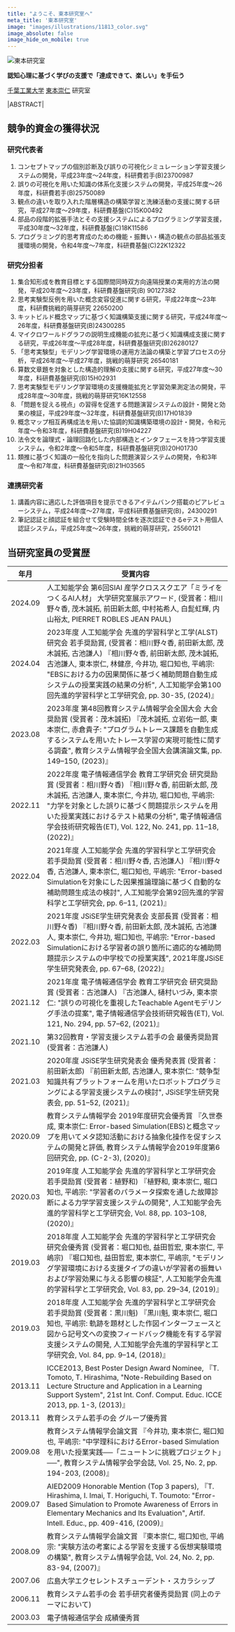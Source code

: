 ```yaml
---
title: "ようこそ、東本研究室へ"
meta_title: '東本研究室'
image: "images/illustrations/11813_color.svg"
image_absolute: false
image_hide_on_mobile: true
---
```


![東本研究室](/images/logo/banner.svg)

**認知心理に基づく学びの支援で「達成できて、楽しい」を手伝う**

[千葉工業大学](https://www.it-chiba.ac.jp/) [東本崇仁](/tomoto/) 研究室

|ABSTRACT|

## 競争的資金の獲得状況
### 研究代表者
1. コンセプトマップの個別診断及び誤りの可視化シミュレーション学習支援システムの開発，平成23年度～24年度，科研費若手(B)23700987
2. 誤りの可視化を用いた知識の体系化支援システムの開発，平成25年度～26年度，科研費若手(B)25750089
3. 観点の違いを取り入れた階層構造の構築学習と洗練活動の支援に関する研究，平成27年度～29年度，科研費基盤(C)15K00492
4. 部品の段階的拡張手法とその支援システムによるプログラミング学習支援，平成30年度～32年度，科研費基盤(C)18K11586
5. プログラミング的思考育成のための機能・振舞い・構造の観点の部品拡張支援環境の開発，令和4年度〜7年度，科研費基盤(C)22K12322

### 研究分担者
1. 集合知形成を教育目標とする国際間同時双方向遠隔授業の実用的方法の開発，平成20年度～23年度，科研費基盤研究(B) 90127382
2. 思考実験型反例を用いた概念変容促進に関する研究，平成22年度～23年度，科研費挑戦的萌芽研究 22650200
3. キットビルド概念マップに基づく知識構築支援に関する研究，平成24年度～26年度，科研費基盤研究(B)24300285
4. マイクロワールドグラフの説明生成機能の拡充に基づく知識構成支援に関する研究，平成26年度～平成28年度，科研費基盤研究(B)26280127
5. 「思考実験型」モデリング学習環境の運用方法論の構築と学習プロセスの分析，平成26年度～平成27年度，挑戦的萌芽研究 26540181
6. 算数文章題を対象とした構造的理解の支援に関する研究，平成27年度～30年度，科研費基盤研究(B)15H02931
7. 思考実験型モデリング学習環境の支援機能拡充と学習効果測定法の開発，平成28年度～30年度，挑戦的萌芽研究16K12558
8. 「問題を捉える視点」の習得を促進する問題演習システムの設計・開発と効果の検証，平成29年度～32年度，科研費基盤研究(B)17H01839
9. 概念マップ相互再構成法を用いた協調的知識構築環境の設計・開発，令和元年度〜令和3年度，科研費基盤研究(B)19H04227
10. 法令文を論理式・論理回路化した内部構造とインタフェースを持つ学習支援システム，令和2年度〜令和5年度，科研費基盤研究(B)20H01730
11. 類推に基づく知識の一般化を指向した問題演習システムの開発，令和3年度〜令和7年度，科研費基盤研究(B)21H03565

### 連携研究者
1. 講義内容に適応した評価項目を提示できるアイテムバンク搭載のピアレビューシステム，平成24年度～27年度，平成科研費基盤研究(B)，24300291
2. 筆記認証と顔認証を組合せて受験時間全体を逐次認証できるeテスト用個人認証システム，平成25年度～26年度，挑戦的萌芽研究，25560121

## 当研究室員の受賞歴
| 年月    | 受賞内容                                                                                                                                                                                                                                                                                                                         |
| ------- | -------------------------------------------------------------------------------------------------------------------------------------------------------------------------------------------------------------------------------------------------------------------------------------------------------------------------------- |
| 2024.09 | 人工知能学会 第6回SIAI 産学クロススクエア「ミライをつくるAI人材」 大学研究室展示アワード, (受賞者：相川野々香, 茂木誠拓, 前田新太郎, 中村祐希人, 白髭虹輝, 内山裕太, PIERRET ROBLES JEAN PAUL)|
| 2024.04 | 2023年度 人工知能学会 先進的学習科学と工学(ALST)研究会 若手奨励賞, (受賞者：相川野々香, 前田新太郎, 茂木誠拓, 古池謙人) 『相川野々香, 前田新太郎, 茂木誠拓, 古池謙人, 東本崇仁, 林健彦, 今井功, 堀口知也, 平嶋宗: "EBSにおける力の因果関係に基づく補助問題自動生成システムの授業実践の結果の分析", 人工知能学会第100回先進的学習科学と工学研究会, pp. 30-35, (2024)』|
| 2023.08 | 2023年度 第48回教育システム情報学会全国大会 大会奨励賞 (受賞者：茂木誠拓) 『茂木誠拓, 立岩佑一郎, 東本崇仁, 赤倉貴子: "プログラムトレース課題を自動生成するシステムを用いたトレース学習の実現可能性に関する調査", 教育システム情報学会全国大会講演論文集, pp. 149–150, (2023)』|
| 2022.11 | 2022年度 電子情報通信学会 教育工学研究会 研究奨励賞 (受賞者：相川野々香) 『相川野々香, 前田新太郎, 茂木誠拓, 古池謙人, 東本崇仁, 今井功, 堀口知也, 平嶋宗: "力学を対象とした誤りに基づく問題提示システムを用いた授業実践におけるテスト結果の分析", 電子情報通信学会技術研究報告(ET), Vol. 122, No. 241, pp. 11–18, (2022)』|
| 2022.04 | 2021年度 人工知能学会 先進的学習科学と工学研究会 若手奨励賞 (受賞者：相川野々香, 古池謙人) 『相川野々香, 古池謙人, 東本崇仁, 堀口知也, 平嶋宗: "Error-based Simulationを対象にした因果推論理論に基づく自動的な補助問題生成法の検討", 人工知能学会第92回先進的学習科学と工学研究会, pp. 6–11, (2021)』|
| 2022.03 | 2021年度 JSiSE学生研究発表会 支部長賞 (受賞者：相川野々香) 『相川野々香, 前田新太郎, 茂木誠拓, 古池謙人, 東本崇仁, 今井功, 堀口知也, 平嶋宗: "Error-based Simulationにおける学習者の誤り箇所に適応的な補助問題提示システムの中学校での授業実践", 2021年度JSiSE学生研究発表会, pp. 67–68, (2022)』|
| 2021.12 | 2021年度 電子情報通信学会 教育工学研究会 研究奨励賞 (受賞者：古池謙人) 『古池謙人, 樋村いづみ, 東本崇仁: "誤りの可視化を重視したTeachable Agentモデリング手法の提案", 電子情報通信学会技術研究報告(ET), Vol. 121, No. 294, pp. 57–62, (2021)』|
| 2021.10 | 第32回教育・学習支援システム若手の会 最優秀奨励賞 (受賞者：古池謙人)                                                                                                                                                                                                                                                                                                           |
| 2021.03 | 2020年度 JSiSE学生研究発表会 優秀発表賞 (受賞者：前田新太郎) 『前田新太郎, 古池謙人, 東本崇仁: "競争型知識共有プラットフォームを用いたロボットプログラミングによる学習支援システムの検討", JSiSE学生研究発表会, pp. 51–52, (2021)』|
| 2020.09 | 教育システム情報学会 2019年度研究会優秀賞 『久世泰成, 東本崇仁: Error-based Simulation(EBS)と概念マップを用いてメタ認知活動における抽象化操作を促すシステムの開発と評価, 教育システム情報学会2019年度第6回研究会, pp. (C-2-3), (2020)』|
| 2020.03 | 2019年度 人工知能学会 先進的学習科学と工学研究会 若手奨励賞 (受賞者：植野和) 『植野和, 東本崇仁, 堀口知也, 平嶋宗: "学習者のパラメータ探索を通した故障診断による力学学習支援システムの開発", 人工知能学会先進的学習科学と工学研究会, Vol. 88, pp. 103–108, (2020)』|
| 2019.03 | 2018年度 人工知能学会 先進的学習科学と工学研究会 研究会優秀賞 (受賞者：堀口知也, 益田哲宏, 東本崇仁, 平嶋宗) 『堀口知也, 益田哲宏, 東本崇仁, 平嶋宗, "モデリング学習環境における支援タイプの違いが学習者の振舞いおよび学習効果に与える影響の検証", 人工知能学会先進的学習科学と工学研究会, Vol. 83, pp. 29–34, (2019)』|
| 2019.03 | 2018年度 人工知能学会 先進的学習科学と工学研究会 若手奨励賞 (受賞者：黒川魁) 『黒川魁, 東本崇仁, 堀口知也, 平嶋宗: 軌跡を題材とした作図インターフェースと図から記号文への変換フィードバック機能を有する学習支援システムの開発, 人工知能学会先進的学習科学と工学研究会, Vol. 84, pp. 9–14, (2018)』|
| 2013.11 | ICCE2013, Best Poster Design Award Nominee, 『T. Tomoto, T. Hirashima, "Note-Rebuilding Based on Lecture Structure and Application in a Learning Support System", 21st Int. Conf. Comput. Educ. ICCE 2013, pp. 1-3, (2013)』|
| 2013.11 | 教育システム若手の会 グループ優秀賞|
| 2009.08 | 教育システム情報学会論文賞 『今井功, 東本崇仁, 堀口知也, 平嶋宗: "中学理科におけるError-based Simulationを用いた授業実践──「ニュートンに挑戦プロジェクト」──", 教育システム情報学会学会誌, Vol. 25, No. 2, pp. 194-203, (2008)』|
| 2009.07 | AIED2009 Honorable Mention (Top 3 papers), 『T. Hirashima, I. Imai, T. Horiguchi, T. Toumoto: "Error-Based Simulation to Promote Awareness of Errors in Elementary Mechanics and Its Evaluation", Artif. Intell. Educ., pp. 409-416, (2009)』|
| 2008.09 | 教育システム情報学会論文賞 『東本崇仁, 堀口知也, 平嶋宗: "実験方法の考案による学習を支援する仮想実験環境の構築", 教育システム情報学会誌, Vol. 24, No. 2, pp. 83-94, (2007)』|
| 2007.06 | 広島大学エクセレントスチューデント・スカラシップ|
| 2006.11 | 教育システム若手の会 若手研究者優秀奨励賞 (同上のテーマにおいて)|
| 2003.03 | 電子情報通信学会 成績優秀賞|
